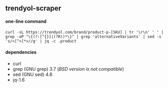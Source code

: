 ## trendyol-scraper

#### one-line command

```
curl -sL https://trendyol.com/brand/product-p-[SKU] | tr '\r\n' ' ' | grep -oP "\{(?:[^{}]|(?R))*\}" | grep 'alternativeVariants' | sed -s 's/<[^>]*>//g' | jq -c .product
```

#### dependencies

- curl
- grep (GNU grep) 3.7 (_BSD version is not compatible_)
- sed (GNU sed) 4.8
- jq-1.6
